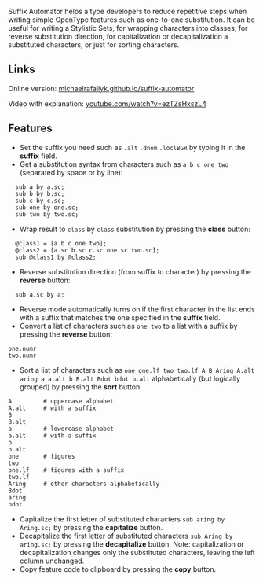 Suffix Automator helps a type developers to reduce repetitive steps when writing simple OpenType features such as one-to-one substitution. It can be useful for writing a Stylistic Sets, for wrapping characters into classes, for reverse substitution direction, for capitalization or decapitalization a substituted characters, or just for sorting characters.

## Links

Online version: [michaelrafailyk.github.io/suffix-automator](https://michaelrafailyk.github.io/suffix-automator/)

Video with explanation: [youtube.com/watch?v=ezTZsHxszL4](https://www.youtube.com/watch?v=ezTZsHxszL4)

## Features

- Set the suffix you need such as `.alt` `.dnom` `.loclBGR` by typing it in the **suffix** field.
- Get a substitution syntax from characters such as `a b c one two` (separated by space or by line):
```
  sub a by a.sc;
  sub b by b.sc;
  sub c by c.sc;
  sub one by one.sc;
  sub two by two.sc;
```
- Wrap result to `class` by `class` substitution by pressing the **class** button:
```
  @class1 = [a b c one two];
  @class2 = [a.sc b.sc c.sc one.sc two.sc];
  sub @class1 by @class2;
```
- Reverse substitution direction (from suffix to character) by pressing the **reverse** button:
```
  sub a.sc by a;
```
- Reverse mode automatically turns on if the first character in the list ends with a suffix that matches the one specified in the **suffix** field.
- Convert a list of characters such as `one two` to a list with a suffix by pressing the **reverse** button:
```
one.numr
two.numr
```
- Sort a list of characters such as `one one.lf two two.lf A B Aring A.alt aring a a.alt b B.alt Bdot bdot b.alt` alphabetically (but logically grouped) by pressing the **sort** button:
```
A         # uppercase alphabet
A.alt     # with a suffix
B
B.alt
a         # lowercase alphabet
a.alt     # with a suffix
b
b.alt
one       # figures
two
one.lf    # figures with a suffix
two.lf
Aring     # other characters alphabetically
Bdot
aring
bdot
```
- Capitalize the first letter of substituted characters `sub aring by Aring.sc;` by pressing the **capitalize** button.
- Decapitalize the first letter of substituted characters `sub Aring by aring.sc;` by pressing the **decapitalize** button. Note: capitalization or decapitalization changes only the substituted characters, leaving the left column unchanged.
- Copy feature code to clipboard by pressing the **copy** button.
